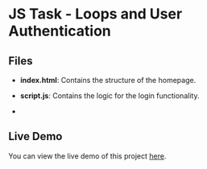 # JS Task - Loops and User Authentication

## Files
- **index.html**: Contains the structure of the homepage.
- **script.js**: Contains the logic for the login functionality.

- 
## Live Demo
You can view the live demo of this project [here]( https://sundosdas.github.io/Task1JS/).
